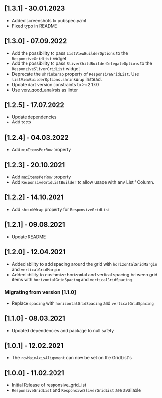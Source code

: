 ## [1.3.1] - 30.01.2023

- Added screenshots to pubspec.yaml
- Fixed typo in README

## [1.3.0] - 07.09.2022

- Add the possibility to pass `ListViewBuilderOptions` to the `ResponsiveGridList` widget
- Add the possibility to pass `SliverChildBuilderDelegateOptions` to the `ResponsiveSliverGridList` widget
- Deprecate the `shrinkWrap` property of `ResponsiveGridList`. Use `listViewBuilderOptions.shrinkWrap` instead.
- Update dart version constraints to >=2.17.0
- Use very_good_analysis as linter

## [1.2.5] - 17.07.2022

- Update dependencies
- Add tests

## [1.2.4] - 04.03.2022

- Add `minItemsPerRow` property

## [1.2.3] - 20.10.2021

- Add `maxItemsPerRow` property
- Add `ResponsiveGridListBuilder` to allow usage with any List / Column.

## [1.2.2] - 14.10.2021

- Add `shrinkWrap` property for `ResponsiveGridList`

## [1.2.1] - 09.08.2021

- Update README

## [1.2.0] - 12.04.2021

- Added ability to add spacing around the grid with `horizontalGridMargin` and `verticalGridMargin`
- Added ability to customize horizontal and vertical spacing between grid items with `horizontalGridSpacing` and `verticalGridSpacing`

### Migrating from version [1.1.0]

- Replace `spacing` with `horizontalGridSpacing` and `verticalGridSpacing`

## [1.1.0] - 08.03.2021

- Updated dependencies and package to null safety

## [1.0.1] - 12.02.2021

- The `rowMainAxisAlignment` can now be set on the GridList's

## [1.0.0] - 11.02.2021

- Initial Release of responsive_grid_list
- `ResponsiveGridList` and `ResponsiveSliverGridList` are available
